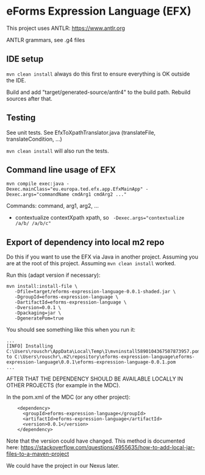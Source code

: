 # eForms Expression Language (EFX)

This project uses ANTLR: https://www.antlr.org

ANTLR grammars, see .g4 files

## IDE setup

`mvn clean install` always do this first to ensure everything is OK outside the IDE.

Build and add "target/generated-source/antlr4" to the build path.
Rebuild sources after that.

## Testing

See unit tests.
See EfxToXpathTranslator.java (translateFile, translateCondition, ...)

`mvn clean install` will also run the tests.

## Command line usage of EFX

```
mvn compile exec:java -Dexec.mainClass="eu.europa.ted.efx.app.EfxMainApp" -Dexec.args="commandName cmdArg1 cmdArg2 ..."
```

Commands: command, arg1, arg2, ...
* contextualize contextXpath xpath, so ` -Dexec.args="contextualize /a/b/ /a/b/c"`


## Export of dependency into local m2 repo

Do this if you want to use the EFX via Java in another project.
Assuming you are at the root of this project.
Assuming `mvn clean install` worked.

Run this (adapt version if necessary):

```
mvn install:install-file \
   -Dfile=target/eforms-expression-language-0.0.1-shaded.jar \
   -DgroupId=eforms-expression-language \
   -DartifactId=eforms-expression-language \
   -Dversion=0.0.1 \
   -Dpackaging=jar \
   -DgeneratePom=true
```

You should see something like this when you run it:

```
...
[INFO] Installing C:\Users\rouschr\AppData\Local\Temp\1\mvninstall5890104367507873957.pom to C:\Users\rouschr\.m2\repository\eforms-expression-language\eforms-expression-language\0.0.1\eforms-expression-language-0.0.1.pom
...
```

AFTER THAT THE DEPENDENCY SHOULD BE AVAILABLE LOCALLY IN OTHER PROJECTS (for example in the MDC).

In the pom.xml of the MDC (or any other project):

```
    <dependency>
      <groupId>eforms-expression-language</groupId>
      <artifactId>eforms-expression-language</artifactId>
      <version>0.0.1</version>
    </dependency>
```

Note that the version could have changed.
This method is documented here: 
https://stackoverflow.com/questions/4955635/how-to-add-local-jar-files-to-a-maven-project

We could have the project in our Nexus later.
